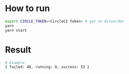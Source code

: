 # How to run
```bash
export CIRCLE_TOKEN=<CircleCI Token> # get on Bitwarden
yarn
yarn start
```

# Result
```bash
# Example
{ failed: 48, running: 0, success: 52 }
```
